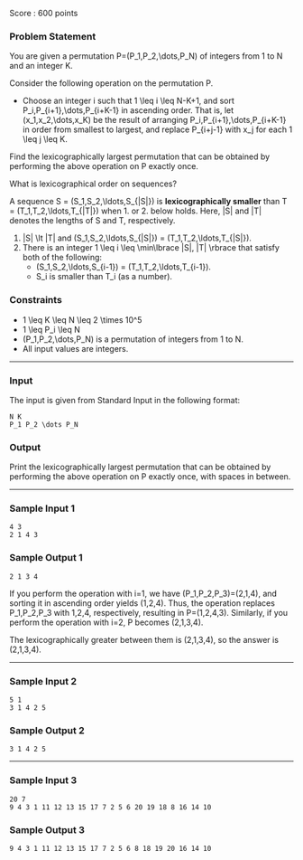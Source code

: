 Score : 600 points

### Problem Statement

You are given a permutation P=(P\_1,P\_2,\dots,P\_N) of integers from 1 to N and an integer K.

Consider the following operation on the permutation P.

* Choose an integer i such that 1 \leq i \leq N-K+1, and sort P\_i,P\_{i+1},\dots,P\_{i+K-1} in ascending order. That is, let (x\_1,x\_2,\dots,x\_K) be the result of arranging P\_i,P\_{i+1},\dots,P\_{i+K-1} in order from smallest to largest, and replace P\_{i+j-1} with x\_j for each 1 \leq j \leq K.

Find the lexicographically largest permutation that can be obtained by performing the above operation on P exactly once.

 What is lexicographical order on sequences?

A sequence S = (S\_1,S\_2,\ldots,S\_{|S|}) is **lexicographically smaller** than T = (T\_1,T\_2,\ldots,T\_{|T|}) when 1. or 2. below holds.
Here, |S| and |T| denotes the lengths of S and T, respectively.

1. |S| \lt |T| and (S\_1,S\_2,\ldots,S\_{|S|}) = (T\_1,T\_2,\ldots,T\_{|S|}).
2. There is an integer 1 \leq i \leq \min\lbrace |S|, |T| \rbrace that satisfy both of the following:
   * (S\_1,S\_2,\ldots,S\_{i-1}) = (T\_1,T\_2,\ldots,T\_{i-1}).
   * S\_i is smaller than T\_i (as a number).

### Constraints

* 1 \leq K \leq N \leq 2 \times 10^5
* 1 \leq P\_i \leq N
* (P\_1,P\_2,\dots,P\_N) is a permutation of integers from 1 to N.
* All input values are integers.

---

### Input

The input is given from Standard Input in the following format:

```
N K
P_1 P_2 \dots P_N
```

### Output

Print the lexicographically largest permutation that can be obtained by performing the above operation on P exactly once, with spaces in between.

---

### Sample Input 1

```
4 3
2 1 4 3
```

### Sample Output 1

```
2 1 3 4
```

If you perform the operation with i=1, we have (P\_1,P\_2,P\_3)=(2,1,4), and sorting it in ascending order yields (1,2,4). Thus, the operation replaces P\_1,P\_2,P\_3 with 1,2,4, respectively, resulting in P=(1,2,4,3). Similarly, if you perform the operation with i=2, P becomes (2,1,3,4).

The lexicographically greater between them is (2,1,3,4), so the answer is (2,1,3,4).

---

### Sample Input 2

```
5 1
3 1 4 2 5
```

### Sample Output 2

```
3 1 4 2 5
```

---

### Sample Input 3

```
20 7
9 4 3 1 11 12 13 15 17 7 2 5 6 20 19 18 8 16 14 10
```

### Sample Output 3

```
9 4 3 1 11 12 13 15 17 7 2 5 6 8 18 19 20 16 14 10
```